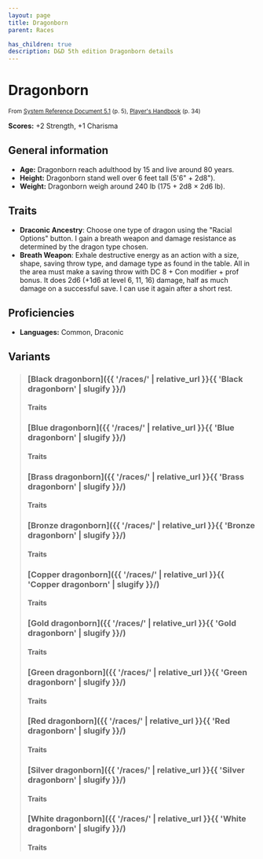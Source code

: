 ```yaml
---
layout: page
title: Dragonborn
parent: Races

has_children: true
description: D&D 5th edition Dragonborn details
---
```


# Dragonborn

<small>From <a target="_blank" href="https://media.wizards.com/2016/downloads/DND/SRD-OGL_V5.1.pdf">System Reference Document 5.1</a> (p. 5), <a target="_blank" href="https://dnd.wizards.com/products/tabletop-games/rpg-products/rpg_playershandbook">Player's Handbook</a> (p. 34)</small>

**Scores:** +2 Strength, +1 Charisma

## General information

- **Age:** Dragonborn reach adulthood by 15 and live around 80 years.
- **Height:** Dragonborn stand well over 6 feet tall (5'6" + 2d8").
- **Weight:** Dragonborn weigh around 240 lb (175 + 2d8 × 2d6 lb).

## Traits

- **Draconic Ancestry**: Choose one type of dragon using the "Racial Options" button. I gain a breath weapon and damage resistance as determined by the dragon type chosen.
- **Breath Weapon**: Exhale destructive energy as an action with a size, shape, saving throw type, and damage type as found in the table. All in the area must make a saving throw with DC 8 + Con modifier + prof bonus. It does 2d6 (+1d6 at level 6, 11, 16) damage, half as much damage on a successful save. I can use it again after a short rest.

## Proficiencies

- **Languages:** Common, Draconic

## Variants

> 
> ### [Black dragonborn]({{ '/races/' | relative_url }}{{ 'Black dragonborn' | slugify }}/)
> 
> 
> #### Traits
> 
> 
> ### [Blue dragonborn]({{ '/races/' | relative_url }}{{ 'Blue dragonborn' | slugify }}/)
> 
> 
> #### Traits
> 
> 
> ### [Brass dragonborn]({{ '/races/' | relative_url }}{{ 'Brass dragonborn' | slugify }}/)
> 
> 
> #### Traits
> 
> 
> ### [Bronze dragonborn]({{ '/races/' | relative_url }}{{ 'Bronze dragonborn' | slugify }}/)
> 
> 
> #### Traits
> 
> 
> ### [Copper dragonborn]({{ '/races/' | relative_url }}{{ 'Copper dragonborn' | slugify }}/)
> 
> 
> #### Traits
> 
> 
> ### [Gold dragonborn]({{ '/races/' | relative_url }}{{ 'Gold dragonborn' | slugify }}/)
> 
> 
> #### Traits
> 
> 
> ### [Green dragonborn]({{ '/races/' | relative_url }}{{ 'Green dragonborn' | slugify }}/)
> 
> 
> #### Traits
> 
> 
> ### [Red dragonborn]({{ '/races/' | relative_url }}{{ 'Red dragonborn' | slugify }}/)
> 
> 
> #### Traits
> 
> 
> ### [Silver dragonborn]({{ '/races/' | relative_url }}{{ 'Silver dragonborn' | slugify }}/)
> 
> 
> #### Traits
> 
> 
> ### [White dragonborn]({{ '/races/' | relative_url }}{{ 'White dragonborn' | slugify }}/)
> 
> 
> #### Traits
> 